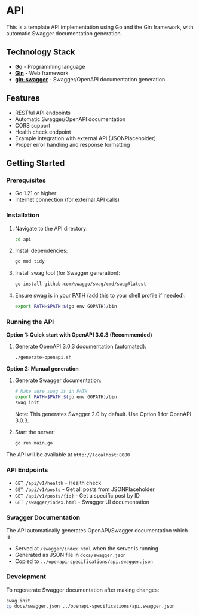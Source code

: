 # API

This is a template API implementation using Go and the Gin framework, with automatic Swagger documentation generation.

## Technology Stack

- **[Go](https://go.dev/)** - Programming language
- **[Gin](https://gin-gonic.com/)** - Web framework
- **[gin-swagger](https://github.com/swaggo/gin-swagger)** - Swagger/OpenAPI documentation generation

## Features

- RESTful API endpoints
- Automatic Swagger/OpenAPI documentation
- CORS support
- Health check endpoint
- Example integration with external API (JSONPlaceholder)
- Proper error handling and response formatting

## Getting Started

### Prerequisites

- Go 1.21 or higher
- Internet connection (for external API calls)

### Installation

1. Navigate to the API directory:
   ```bash
   cd api
   ```

2. Install dependencies:
   ```bash
   go mod tidy
   ```

3. Install swag tool (for Swagger generation):
   ```bash
   go install github.com/swaggo/swag/cmd/swag@latest
   ```

4. Ensure swag is in your PATH (add this to your shell profile if needed):
   ```bash
   export PATH=$PATH:$(go env GOPATH)/bin
   ```

### Running the API

**Option 1: Quick start with OpenAPI 3.0.3 (Recommended)**

1. Generate OpenAPI 3.0.3 documentation (automated):
   ```bash
   ./generate-openapi.sh
   ```

**Option 2: Manual generation**

1. Generate Swagger documentation:
   ```bash
   # Make sure swag is in PATH
   export PATH=$PATH:$(go env GOPATH)/bin
   swag init
   ```

   Note: This generates Swagger 2.0 by default. Use Option 1 for OpenAPI 3.0.3.

2. Start the server:
   ```bash
   go run main.go
   ```

The API will be available at `http://localhost:8080`

### API Endpoints

- `GET /api/v1/health` - Health check
- `GET /api/v1/posts` - Get all posts from JSONPlaceholder
- `GET /api/v1/posts/{id}` - Get a specific post by ID
- `GET /swagger/index.html` - Swagger UI documentation

### Swagger Documentation

The API automatically generates OpenAPI/Swagger documentation which is:

- Served at `/swagger/index.html` when the server is running
- Generated as JSON file in `docs/swagger.json`
- Copied to `../openapi-specifications/api.swagger.json`

### Development

To regenerate Swagger documentation after making changes:

```bash
swag init
cp docs/swagger.json ../openapi-specifications/api.swagger.json
```
